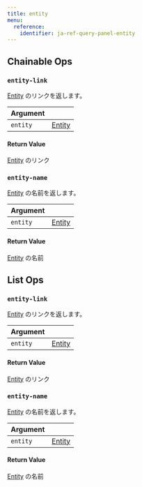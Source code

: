 ```yaml
---
title: entity
menu:
  reference:
    identifier: ja-ref-query-panel-entity
---
```


## Chainable Ops
<h3 id="entity-link"><code>entity-link</code></h3>

[Entity](entity.md) のリンクを返します。

| Argument |  |
| :--- | :--- |
| `entity` | [Entity](entity.md) |

#### Return Value
[Entity](entity.md) のリンク

<h3 id="entity-name"><code>entity-name</code></h3>

[Entity](entity.md) の名前を返します。

| Argument |  |
| :--- | :--- |
| `entity` | [Entity](entity.md) |

#### Return Value
[Entity](entity.md) の名前

## List Ops
<h3 id="entity-link"><code>entity-link</code></h3>

[Entity](entity.md) のリンクを返します。

| Argument |  |
| :--- | :--- |
| `entity` | [Entity](entity.md) |

#### Return Value
[Entity](entity.md) のリンク

<h3 id="entity-name"><code>entity-name</code></h3>

[Entity](entity.md) の名前を返します。

| Argument |  |
| :--- | :--- |
| `entity` | [Entity](entity.md) |

#### Return Value
[Entity](entity.md) の名前
